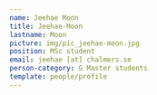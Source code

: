```yaml
---
name: Jeehae Moon
title: Jeehae-Moon
lastname: Moon
picture: img/pic_jeehae-moon.jpg
position: MSc student
email: jeehae [at] chalmers.se
person-category: G Master students
template: people/profile
---
```

